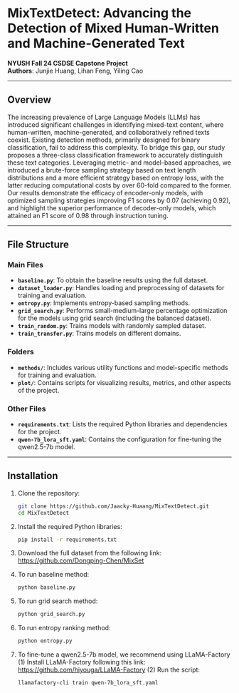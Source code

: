 # MixTextDetect: Advancing the Detection of Mixed Human-Written and Machine-Generated Text

**NYUSH Fall 24 CSDSE Capstone Project**  
**Authors**: Junjie Huang, Lihan Feng, Yiling Cao  

---

## Overview

The increasing prevalence of Large Language Models (LLMs) has introduced significant challenges in identifying mixed-text content, where human-written, machine-generated, and collaboratively refined texts coexist. Existing detection methods, primarily designed for binary classification, fail to address this complexity. To bridge this gap, our study proposes a three-class classification framework to accurately distinguish these text categories. Leveraging metric- and model-based approaches, we introduced a brute-force sampling strategy based on text length distributions and a more
efficient strategy based on entropy loss, with the latter reducing computational costs by over 60-fold compared to the former. Our results demonstrate the efficacy of encoder-only models, with optimized sampling strategies improving F1 scores by 0.07 (achieving 0.92), and highlight the superior performance of decoder-only models, which attained an F1 score of 0.98 through instruction tuning.

---

## File Structure

### Main Files
- **`baseline.py`**: To obtain the baseline results using the full dataset.
- **`dataset_loader.py`**: Handles loading and preprocessing of datasets for training and evaluation.
- **`entropy.py`**: Implements entropy-based sampling methods.
- **`grid_search.py`**: Performs small-medium-large percentage optimization for the models using grid search (including the balanced dataset).
- **`train_random.py`**: Trains models with randomly sampled dataset.
- **`train_transfer.py`**: Trains models on different domains.

### Folders
- **`methods/`**: Includes various utility functions and model-specific methods for training and evaluation.
- **`plot/`**: Contains scripts for visualizing results, metrics, and other aspects of the project.

### Other Files
- **`requirements.txt`**: Lists the required Python libraries and dependencies for the project.
- **`qwen-7b_lora_sft.yaml`**: Contains the configuration for fine-tuning the qwen2.5-7b model.

---

## Installation

1. Clone the repository:
   ```bash
   git clone https://github.com/Jaacky-Huaang/MixTextDetect.git
   cd MixTextDetect
    ```
2. Install the required Python libraries:
    ```bash
    pip install -r requirements.txt
    ```
3. Download the full dataset from the following link: https://github.com/Dongping-Chen/MixSet

4. To run baseline method:
    ```bash
    python baseline.py
    ```
5. To run grid search method:
    ```bash
    python grid_search.py
    ```
6. To run entropy ranking method:
    ```bash
    python entropy.py
    ```
7. To fine-tune a qwen2.5-7b model, we recommend using LLaMA-Factory
    (1) Install LLaMA-Factory following this link: https://github.com/hiyouga/LLaMA-Factory
    (2) Run the script:
    ```bash
    llamafactory-cli train qwen-7b_lora_sft.yaml
    ```

